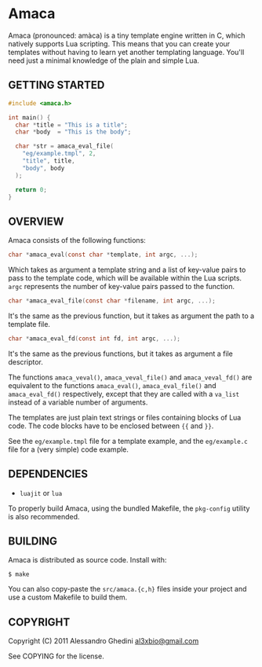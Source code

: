 Amaca
=====

Amaca (pronounced: amàca) is a tiny template engine written in C, which natively
supports Lua scripting. This means that you can create your templates without
having to learn yet another templating language. You'll need just a minimal
knowledge of the plain and simple Lua.

## GETTING STARTED

~~~~ c
#include <amaca.h>

int main() {
  char *title = "This is a title";
  char *body  = "This is the body";

  char *str = amaca_eval_file(
    "eg/example.tmpl", 2,
    "title", title,
    "body", body
  );

  return 0;
}
~~~~

## OVERVIEW

Amaca consists of the following functions:

~~~~ c
char *amaca_eval(const char *template, int argc, ...);
~~~~

Which takes as argument a template string and a list of key-value pairs to pass
to the template code, which will be available within the Lua scripts. `argc`
represents the number of key-value pairs passed to the function.

~~~~ c
char *amaca_eval_file(const char *filename, int argc, ...);
~~~~

It's the same as the previous function, but it takes as argument the path to a
template file.

~~~~ c
char *amaca_eval_fd(const int fd, int argc, ...);
~~~~

It's the same as the previous functions, but it takes as argument a file descriptor.

The functions `amaca_veval()`, `amaca_veval_file()` and `amaca_veval_fd()` are
equivalent to the functions `amaca_eval()`, `amaca_eval_file()` and
`amaca_eval_fd()` respectively, except that they are called with a `va_list`
instead of a variable number of arguments.

The templates are just plain text strings or files containing blocks of Lua code.
The code blocks have to be enclosed between `{{` and `}}`.

See the `eg/example.tmpl` file for a template example, and the `eg/example.c`
file for a (very simple) code example.

## DEPENDENCIES

 * `luajit` or `lua`

To properly build Amaca, using the bundled Makefile, the `pkg-config` utility is
also recommended.

## BUILDING

Amaca is distributed as source code. Install with:

~~~~
$ make
~~~~

You can also copy-paste the `src/amaca.{c,h}` files inside your project and use
a custom Makefile to build them.

## COPYRIGHT

Copyright (C) 2011 Alessandro Ghedini <al3xbio@gmail.com>

See COPYING for the license.
